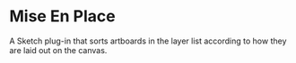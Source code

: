# Mise En Place

A Sketch plug-in that sorts artboards in the layer list according to how they are laid out on the canvas.